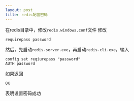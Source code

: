 ```yaml
---
layout: post
title: redis配置密码
---
```

在redis目录中，修改```redis.windows.conf```文件
修改

```
requirepass password
```

然后，先启动```redis-server.exe```，再启动```redis-cli.exe```，输入

```
config set reqiurepass "password"
AUTH password
```

如果返回
```
OK
```
表明设置密码成功
